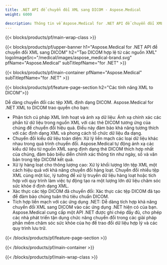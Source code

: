 ```yaml
---
title: .NET API để chuyển đổi XML sang DICOM - Aspose.Medical
weight: 6000

description: Thông tin về Aspose.Medical for .NET API để chuyển đổi XML sang DICOM
---
```


{{< blocks/products/pf/main-wrap-class >}}

{{< blocks/products/pf/upper-banner h1="Aspose.Medical for .NET API để chuyển đổi XML sang DICOM" h2="Tạo DICOM hợp lệ từ các nguồn XML" logoImageSrc="/medical/images/aspose_medical-brand.svg" pfName="Aspose.Medical" subTitlepfName="for .NET" >}}

{{< blocks/products/pf/main-container pfName="Aspose.Medical" subTitlepfName="for .NET" >}}

{{< blocks/products/pf/feature-page-section h2="Các tính năng XML to DICOM">}}

<p>Dễ dàng chuyển đổi các tệp XML định dạng DICOM. Aspose.Medical for .NET XML to DICOM trao quyền cho bạn:</p>

<ul>
<li>Phân tích cú pháp XML linh hoạt và ánh xạ dữ liệu: Ánh xạ chính xác các phần tử dữ liệu trong nguồn XML với các thẻ DICOM tương ứng của chúng để chuyển đổi hiệu quả. Điều này đảm bảo khả năng tương thích với các định dạng XML và phong cách tổ chức dữ liệu đa dạng.</li>
<li>Chuyển đổi kiểu dữ liệu toàn diện: Xử lý liền mạch các loại dữ liệu khác nhau trong quá trình chuyển đổi. Aspose.Medical tự động ánh xạ các kiểu dữ liệu từ nguồn XML sang định dạng thẻ DICOM thích hợp nhất của chúng, đảm bảo biểu diễn chính xác thông tin như ngày, số và văn bản trong tệp DICOM kết quả.</li>
<li>Xử lý hàng loạt cho thông lượng cao: Xử lý khối lượng lớn tệp XML một cách hiệu quả với khả năng chuyển đổi hàng loạt. Chuyển đổi nhiều tệp XML cùng một lúc, lý tưởng để xử lý truyền dữ liệu hàng loạt hoặc tích hợp với quy trình làm việc tự động tạo ra một lượng lớn dữ liệu chăm sóc sức khỏe ở định dạng XML.</li>
<li>Xác thực các tệp DICOM đã chuyển đổi: Xác thực các tệp DICOM đã tạo để đảm bảo chúng tuân thủ tiêu chuẩn DICOM.</li>
<li>Tích hợp liền mạch với các ứng dụng .NET: Dễ dàng tích hợp khả năng chuyển đổi XML sang DICOM vào các ứng dụng .NET hiện có của bạn. Aspose.Medical cung cấp một API .NET được ghi chép đầy đủ, cho phép các nhà phát triển tận dụng chức năng chuyển đổi trong các giải pháp phần mềm chăm sóc sức khỏe của họ để trao đổi dữ liệu hợp lý và các quy trình lưu trữ.</li>
</ul>

{{< /blocks/products/pf/feature-page-section >}}

{{< /blocks/products/pf/main-container >}}

{{< /blocks/products/pf/main-wrap-class >}}
